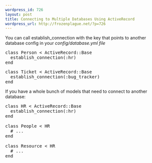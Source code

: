```yaml
--- 
wordpress_id: 726
layout: post
title: Connecting to Multiple Databases Using ActiveRecord
wordpress_url: http://frozenplague.net/?p=726
---
```

You can call <span class='term'>establish_connection</span> with the key that points to another database config in your <em>config/database.yml file</em>

<pre>
class Person < ActiveRecord::Base
  establish_connection(:hr)
end
</pre>

<pre>
class Ticket < ActiveRecord::Base
  establish_connection(:bug_tracker)
end
</pre>

If you have a whole bunch of models that need to connect to another database:

<pre>
class HR < ActiveRecord::Base
  establish_connection(:hr)
end

class People < HR
  # ...
end

class Resource < HR
  # ...
end
</pre>
